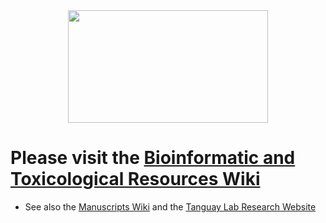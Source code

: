 <br>
<br>

<p align="center">
  <img width="320" height="180" src="https://i.ytimg.com/vi/nrxqRUEaY2c/mqdefault.jpg">
</p>

# Please visit the [Bioinformatic and Toxicological Resources Wiki](https://github.com/Tanguay-Lab/Bioinformatic_and_Toxicological_Resources/wiki)
* See also the [Manuscripts Wiki](https://github.com/Tanguay-Lab/Manuscripts/wiki) and the [Tanguay Lab Research Website](http://tanguaylab.com)
